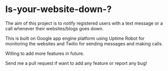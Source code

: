 Is-your-website-down-?
=====================
The aim of this project is to notify registered users with a text message or a call  whenever their websites/blogs goes down.

This is built on Google app engine platform using Uptime Robot for monitoring the websites and Twilio for sending messages and making calls.


Willing to add more features in future.

Send me a pull request if want to add any feature or report any bug!


